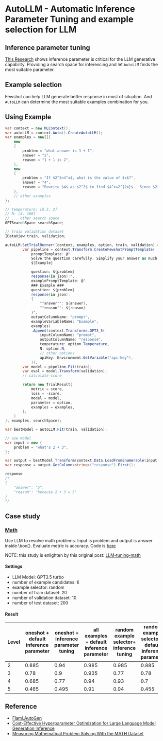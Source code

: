 # AutoLLM - Automatic Inference Parameter Tuning and example selection for LLM

## Inference parameter tuning
[This Research](https://arxiv.org/abs/2303.04673) shows inference parameter is critical for the LLM generative capability. Providing a search space for inferencing and let `AutoLLM` finds the most suitable parameter.

## Example selection
Fewshot can help LLM generate better response in most of situation. And `AutoLLM` can determine the most suitable examples combination for you.

## Using Example
```csharp
var context = new MLContext();
var autoLLM = context.Auto().CreateAutoLLM();
var examples = new[]{
    new
    {
        problem = "what answer is 1 + 1",
        answer = "2",
        reason = "1 + 1 is 2",
    },
    new
    {
        problem = "If $2^8=4^x$, what is the value of $x$?",
        answer = "4",
        reason = "Rewrite $4$ as $2^2$ to find $4^x=2^{2x}$.  Since $2^8=2^{2x}$, we have 2x=8$ which implies $x=\\boxed{4}$",
    },
    // other examples
};

// temperature: [0.3, 2]
// N: [3, 100]
// ... other search space
GPTSearchSpace searchSpace;

// train validation dataset
IDataView train, validation;

autoLLM.SetTrialRunner((context, examples, option, train, validation) =>{
        var pipeline = context.Transform.CreateFewshotPromptTemplate(
            promptTemplate: @"
            Solve the question carefully, Simplify your answer as much as possible.
            ${Example}

            question: ${problem}
            response(in json):",
            examplePromptTemplate: @"
            ### Example ###
            question: ${problem}
            response(in json):
            {
                ""answer"": ${answer},
                ""reason"": ${reason}
            }",
            outputColumnName: "prompt",
            exampleVariableName: "Example",
            examples)
            .Append(context.Transforms.GPT3_5(
                inputColumnName: "prompt",
                outputColumnName: "response",
                temperature: option.Temperature,
                N: option.N,
                // other options
                apiKey: Environment.GetVariable("api-key"),
            ));
        var model = pipeline.Fit(train);
        var eval = model.Transform(validation);
        // calculate score

        return new TrialResult{
            metric = score,
            loss = -score,
            model = model,
            parameter = option,
            examples = examples,
        };
    )
}, examples, searchSpace);

var bestModel = autoLLM.Fit(train, validation);

// use model
var input = new {
    problem = "what's 2 + 3",
};

var output = bestModel.Transform(context.Data.LoadFromEnumerable(input))
var response = output.GetColumn<string>("response").First();

response
/*
{
    "answer": "5",
    "reason": "because 2 + 3 = 5"
}
*/
```

## Case study
### [Math](https://arxiv.org/abs/2103.03874)
Use LLM to resolve math problems. Input is problem and output is answer inside \\box{}. Evaluate metric is accuracy. Code is [here](./Experiment/MathExperiment.cs)

NOTE: this study is enlighten by this original post: [LLM-tuning-math](https://microsoft.github.io/FLAML/blog/2023/04/21/LLM-tuning-math)

#### Settings
- LLM Model: GPT3.5 turbo
- number of example candidates: 6
- example selector: random
- number of train dataset: 20
- number of validation dataset: 10
- number of test dataset: 200

#### Result
| Level | oneshot + default inference parameter | oneshot + inference parameter tuning | all examples + default inference parameter | random example selector+ inference tuning | random example selector + default inference parameter |
|-------|--------------------------------------|---------------------------------------|--------------------------------------------|-----------------------------------------|-------------------------------------------------------|
| 2 | 0.885 | 0.94 | 0.985 | 0.985 | 0.885 |
| 3 | 0.78 | 0.9 | 0.935 | 0.77 | 0.78 |
| 4 | 0.685 | 0.77 | 0.94 | 0.93 | 0.7 |
| 5 | 0.465 | 0.495 | 0.91 | 0.94 | 0.455 |


## Reference
- [Flaml.AutoGen](https://microsoft.github.io/FLAML/docs/Use-Cases/Auto-Generation/)
- [Cost-Effective Hyperparameter Optimization for Large Language Model Generation Inference](https://arxiv.org/abs/2303.04673)
- [Measuring Mathematical Problem Solving With the MATH Dataset](https://arxiv.org/abs/2103.03874)
